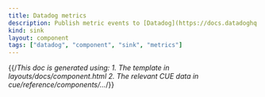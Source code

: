 ```yaml
---
title: Datadog metrics
description: Publish metric events to [Datadog](https://docs.datadoghq.com)
kind: sink
layout: component
tags: ["datadog", "component", "sink", "metrics"]
---
```


{{/*This doc is generated using:
     1. The template in layouts/docs/component.html
2. The relevant CUE data in cue/reference/components/...*/}}
